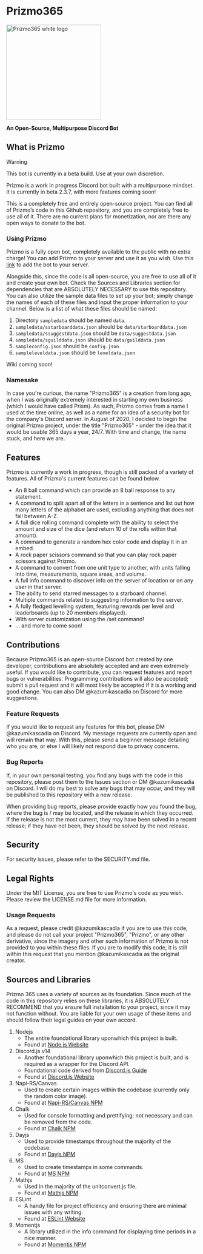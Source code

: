 # Prizmo365
<img alt="Prizmo365 white logo" src="https://github.com/kazumikascadia/Prizmo365/assets/70727046/d29624c1-82af-4703-9961-32368ec21ef2" width="250">

**An Open-Source, Multipurpose Discord Bot**

## What is Prizmo
> [!WARNING]
> This bot is currently in a beta build. Use at your own discretion.

Prizmo is a work in progress Discord bot built with a multipurpose mindset. It is currently in beta 2.3.7, with more features coming soon! 

This is a completely free and entirely open-source project. You can find all of Prizmo’s code in this Github repository, and you are completely free to use all of it. There are no current plans for monetization, nor are there any open ways to donate to the bot.

### Using Prizmo
Prizmo is a fully open bot, completely available to the public with no extra charge! You can add Prizmo to your server and use it as you wish. Use this [link](https://discord.com/api/oauth2/authorize?client_id=734214062627356683&permissions=8&scope=bot+applications.commands) to add the bot to your server.

Alongside this, since the code is all open-source, you are free to use all of it and create your own bot. Check the Sources and Libraries section for dependencies that are ABSOLUTELY NECESSARY to use this repository. You can also utilize the sample data files to set up your bot; simply change the names of each of these files and input the proper information to your channel. Below is a list of what these files should be named:
1. Directory `sampledata` should be named `data`.
2. `sampledata/sstarboarddata.json` should be `data/starboarddata.json`
3. `sampledata/ssuggestdata.json` should be `data/suggestdata.json`
4. `sampledata/sguilddata.json` should be `data/guilddata.json`
5. `sampleconfig.json` should be `config.json`
6. `sampleleveldata.json` should be `leveldata.json`

Wiki coming soon!

### Namesake
In case you're curious, the name "Prizmo365" is a creation from long ago, when I was originally extremely interested in starting my own business (which I would have called Prism). As such, Prizmo comes from a name I used at the time online, as well as a name for an idea of a security bot for the company's Discord server. In August of 2020, I decided to begin the original Prizmo project, under the title "Prizmo365" - under the idea that it would be usable 365 days a year, 24/7. With time and change, the name stuck, and here we are.

## Features
Prizmo is currently a work in progress, though is still packed of a variety of features. All of Prizmo's current features can be found below.

- An 8 ball command which can provide an 8 ball response to any statement.
- A command to split apart all of the letters in a sentence and list out how many letters of the alphabet are used, excluding anything that does not fall between A-Z.
- A full dice rolling command complete with the ability to select the amount and size of the dice (and return 10 of the rolls within that amount).
- A command to generate a random hex color code and display it in an embed.
- A rock paper scissors command so that you can play rock paper scissors against Prizmo.
- A command to convert from one unit type to another, with units falling into time, measurements, square areas, and volume.
- A full info command to discover info on the server of location or on any user in that server.
- The ability to send starred messages to a starboard channel.
- Multiple commands related to suggesting information to the server.
- A fully fledged levelling system, featuring rewards per level and leaderboards (up to 20 members displayed).
- With server customization using the /set command!
- ... and more to come soon!

## Contributions
Because Prizmo365 is an open-source Discord bot created by one developer, contributions are absolutely accepted and are even extremely useful. If you would like to contribute, you can request features and report bugs or vulnerabilities. Programming contributions will also be accepted; submit a pull request and it will most likely be accepted if it is a working and good change. You can also DM @kazumikascadia on Discord for more suggestions.

### Feature Requests
If you would like to request any features for this bot, please DM @kazumikascadia on Discord. My message requests are currently open and will remain that way. With this, please send a beginner message detailing who you are, or else I will likely not respond due to privacy concerns.

### Bug Reports
If, in your own personal testing, you find any bugs with the code in this repository, please post them to the Issues section or DM @kazumikascadia on Discord. I will do my best to solve any bugs that may occur, and they will be published to this repository with a new release.

When providing bug reports, please provide exactly how you found the bug, where the bug is / may be located, and the release in which they occurred. If the release is not the most current, they may have been solved in a recent release; if they have not been, they should be solved by the next release.

## Security
For security issues, please refer to the SECURITY.md file.

## Legal Rights
Under the MIT License, you are free to use Prizmo's code as you wish. Please review the LICENSE.md file for more information.
### Usage Requests
As a request, please credit @kazumikascadia if you are to use this code, and please do not call your project "Prizmo365", "Prizmo", or any other derivative, since the imagery and other such information of Prizmo is not provided to you within these files. If you are to modify this code, it is still within this request that you mention @kazumikascadia as the original creator. 

## Sources and Libraries
Prizmo 365 uses a variety of sources as its foundation. Since much of the code in this repository relies on these libraries, it is ABSOLUTELY RECOMMEND that you ensure full installation to your project, since it may not function without. You are liable for your own usage of these items and should follow their legal guides on your own accord.

1. Nodejs
    - The entire foundational library uponwhich this project is built.
    - Found at [Node.js Website](https://nodejs.org/en)
2. Discord.js v14
   - Another foundational library uponwhich this project is built, and is required as a wrapper for the Discord API.
   - Foundational code derived from [Discord.js Guide](https://discordjs.guide/)
   - Found at [Discord.js Website](https://discord.js.org/#/)
4. Napi-RS/Canvas
   - Used to create certain images within the codebase (currently only the random color image).
   - Found at [Napi-RS/Canvas NPM](https://www.npmjs.com/package/@napi-rs/canvas)
5. Chalk
   - Used for console formatting and prettifying; not necessary and can be removed from the code.
   - Found at [Chalk NPM](https://www.npmjs.com/package/chalk)
6. Dayjs
   - Used to provide timestamps throughout the majority of the codebase.
   - Found at [Dayjs NPM](https://www.npmjs.com/package/dayjs)
7. MS
    - Used to create timestamps in some commands.
    - Found at [MS NPM](https://www.npmjs.com/package/ms)
8. Mathjs
    - Used in the majority of the unitconvert.js file.
    - Found at [Mathjs NPM](https://www.npmjs.com/package/mathjs)
9. ESLint
    - A handy file for project efficiency and ensuring there are minimal issues with any writing.
    - Found at [ESLint Website](https://eslint.org/)
10. Momentjs
    - A library utilized in the info command for displaying time periods in a nice manner.
    - Found at [Momentjs NPM](https://www.npmjs.com/package/moment)
